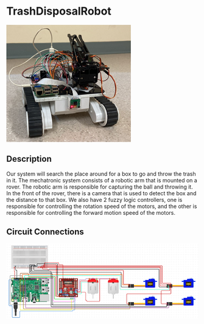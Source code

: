 # TrashDisposalRobot
<img src="Cover Photo.PNG" alt="Rover" title="Rover">

## Description
Our system will search the place around for a box to go and throw the trash in it. The mechatronic system consists of a robotic arm that is mounted on a rover. The
robotic arm is responsible for capturing the ball and throwing it. In the front of the rover, there
is a camera that is used to detect the box and the distance to that box. We also have 2 fuzzy
logic controllers, one is responsible for controlling the rotation speed of the motors, and the
other is responsible for controlling the forward motion speed of the motors.

## Circuit Connections
<img src="Circuit Connections.PNG" alt="Circuit" title="Circuit">
